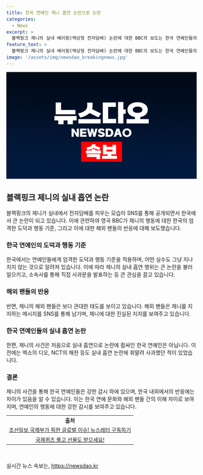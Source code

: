 ```yaml
---
title: 한국 연예인 제니 흡연 논란으로 논란
categories:
  - News
excerpt: >
  블랙핑크 제니의 실내 베이핑(액상형 전자담배) 논란에 대한 BBC의 보도는 한국 연예인들의 엄격한 행동 기준과 관련해 소개하며, 제니가 흡연으로 인해 논란에 휩싸인 사례를 소개했다. 지속적으로 해외 팬들은 이에 대해 더 관대하며 응원의 메시지를 전하고 있다. 이러한 논란을 통해 한국 연예인들의 감시에 대한 언급도 포함되어 있는데, 해외 팬들의 반응 또한 소개되었다. 해당 기사는 국제적인 이슈에 대한 흥미로운 내용을 담고 있으며, 제니와 한국 연예계에 대한 이목을 끄는 요소를 담고 있다.
feature_text: >
  블랙핑크 제니의 실내 베이핑(액상형 전자담배) 논란에 대한 BBC의 보도는 한국 연예인들의 엄격한 행동 기준과 관련해 소개하며, 제니가 흡연으로 인해 논란에 휩싸인 사례를 소개했다. 지속적으로 해외 팬들은 이에 대해 더 관대하며 응원의 메시지를 전하고 있다. 이러한 논란을 통해 한국 연예인들의 감시에 대한 언급도 포함되어 있는데, 해외 팬들의 반응 또한 소개되었다. 해당 기사는 국제적인 이슈에 대한 흥미로운 내용을 담고 있으며, 제니와 한국 연예계에 대한 이목을 끄는 요소를 담고 있다.
image: '/assets/img/newsdao_breakingnews.jpg'
---
```


<p><img src="/assets/img/newsdao_breakingnews.jpg" alt="cryptoinkorea 속보" /></p>

<h2 data-ke-size="size26">블랙핑크 제니의 실내 흡연 논란</h2>

<p data-ke-size="size16">블랙핑크의 제니가 실내에서 전자담배를 피우는 모습이 SNS를 통해 공개되면서 한국에서 큰 논란이 되고 있습니다. 이에 관련하여 영국 BBC가 제니의 행동에 대한 한국의 엄격한 도덕과 행동 기준, 그리고 이에 대한 해외 팬들의 반응에 대해 보도했습니다.</p>

<h3>한국 연예인의 도덕과 행동 기준</h3>

<p data-ke-size="size16">한국에서는 연예인들에게 엄격한 도덕과 행동 기준을 적용하며, 어떤 실수도 그냥 지나치지 않는 것으로 알려져 있습니다. 이에 따라 제니의 실내 흡연 행위는 큰 논란을 불러일으키고, 소속사를 통해 직접 사과문을 발표하는 등 큰 관심을 끌고 있습니다.</p>

<h3>해외 팬들의 반응</h3>

<p data-ke-size="size16">반면, 제니의 해외 팬들은 보다 관대한 태도를 보이고 있습니다. 해외 팬들은 제니를 지지하는 메시지를 SNS를 통해 남기며, 제니에 대한 진실된 지지를 보여주고 있습니다.</p>

<h3>한국 연예인들의 실내 흡연 논란</h3>

<p data-ke-size="size16">한편, 제니의 사건은 처음으로 실내 흡연으로 논란에 휩싸인 한국 연예인은 아닙니다. 이전에는 엑소의 디오, NCT의 해찬 등도 실내 흡연 논란에 휘말려 사과했던 적이 있었습니다.</p>

<h3>결론</h3>

<p data-ke-size="size16">제니의 사건을 통해 한국 연예인들은 강한 감시 하에 있으며, 한국 내외에서의 반응에는 차이가 있음을 알 수 있습니다. 이는 한국 연예 문화와 해외 팬들 간의 이해 차이로 보여지며, 연예인의 행동에 대한 강한 감시를 보여주고 있습니다.</p>

<table>
    <tr>
        <td style="text-align: center; height: 17px;"><b>출처</b></td>
    </tr>
    <tr>
        <td style="text-align: center; height: 17px;"><a href="https://page.stibee.com/subscriptions/275739">조선일보 국제부가 픽한 글로벌 이슈! 뉴스레터 구독하기</a></td>
    </tr>
    <tr>
        <td style="text-align: center; height: 17px;"><a href="https://www.chosun.com/members-event/?mec=n_quiz">국제퀴즈 풀고 선물도 받으세요!</a></td>
    </tr>
</table>

<p data-ke-size="size16">&nbsp;</p>
실시간 뉴스 속보는, <a href="https://newsdao.kr" rel="dofollow">https://newsdao.kr</a>



